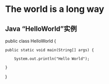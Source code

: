 # The world is a long way
## Java “HelloWorld”实例
public class HelloWorld {

    public static void main(String[] args) {

        System.out.println("Hello World");

    }

}
